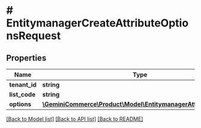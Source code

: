 # # EntitymanagerCreateAttributeOptionsRequest


## Properties 


Name | Type | Description | Notes
------------ | ------------- | ------------- | -------------
**tenant_id**| **string** |   | [optional]
**list_code**| **string** |   | [optional]
**options**| [**\GeminiCommerce\Product\Model\EntitymanagerAttributeOption[]**](EntitymanagerAttributeOption.md) |   | [optional]


[[Back to Model list]](../../README.md#models) [[Back to API list]](../../README.md#endpoints) [[Back to README]](../../README.md)

